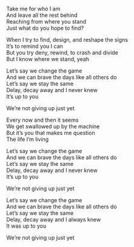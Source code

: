 Take me for who I am  
And leave all the rest behind  
Reaching from where you stand  
Just what do you hope to find?  

When I try to find, design, and reshape the signs  
It’s to remind you I can  
But you try deny, rewind, to crash and divide  
But I know where we stand, yeah  

Let’s say we change the game  
And we can brave the days like all others do  
Let’s say we stay the same  
Delay, decay away and I never knew  
It’s up to you  

We’re not giving up just yet  

Every now and then it seems  
We get swallowed up by the machine  
But it’s you that makes me question  
The life I’m living  

Let’s say we change the game  
And we can brave the days like all others do  
Let’s say we stay the same  
Delay, decay away and I never knew  
It’s up to you  

We’re not giving up just yet  

Let’s say we change the game  
And we can brave the days like all others do  
Let’s say we stay the same  
Delay, decay away and I always knew  
It was up to you

We’re not giving up just yet  